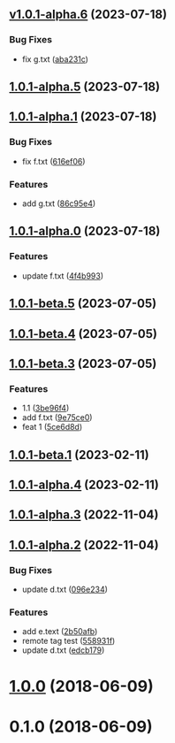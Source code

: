 ## [v1.0.1-alpha.6](https://github.com/JoeWrights/try_git/compare/1.0.1-alpha.5...1.0.1-alpha.6) (2023-07-18)


### Bug Fixes

* fix g.txt ([aba231c](https://github.com/JoeWrights/try_git/commit/aba231c12d42b9c9920542f3fa7863cdd75acc33))



## [1.0.1-alpha.5](https://github.com/JoeWrights/try_git/compare/1.0.1-alpha.1...1.0.1-alpha.5) (2023-07-18)



## [1.0.1-alpha.1](https://github.com/JoeWrights/try_git/compare/1.0.1-alpha.0...1.0.1-alpha.1) (2023-07-18)


### Bug Fixes

* fix f.txt ([616ef06](https://github.com/JoeWrights/try_git/commit/616ef065f8ec952375b9b4e120bd59cedc37bca5))


### Features

* add g.txt ([86c95e4](https://github.com/JoeWrights/try_git/commit/86c95e4848fc528be822c446e069838102934009))



## [1.0.1-alpha.0](https://github.com/JoeWrights/try_git/compare/1.0.1-beta.5...1.0.1-alpha.0) (2023-07-18)


### Features

* update f.txt ([4f4b993](https://github.com/JoeWrights/try_git/commit/4f4b993b40ef1b7ef39cf0c9a09b738e6756fe2a))



## [1.0.1-beta.5](https://github.com/JoeWrights/try_git/compare/1.0.1-beta.4...1.0.1-beta.5) (2023-07-05)



## [1.0.1-beta.4](https://github.com/JoeWrights/try_git/compare/1.0.1-beta.3...1.0.1-beta.4) (2023-07-05)



## [1.0.1-beta.3](https://github.com/JoeWrights/try_git/compare/1.0.1-beta.1...1.0.1-beta.3) (2023-07-05)


### Features

* 1.1 ([3be96f4](https://github.com/JoeWrights/try_git/commit/3be96f4e17b249a50d6d6d40e89c5059a9144d35))
* add f.txt ([9e75ce0](https://github.com/JoeWrights/try_git/commit/9e75ce0615e162df9f14937349c0921ef15b65f5))
* feat 1 ([5ce6d8d](https://github.com/JoeWrights/try_git/commit/5ce6d8d365f4ff240e39a6b8bb592252ba97718a))



## [1.0.1-beta.1](https://github.com/JoeWrights/try_git/compare/1.0.1-alpha.4...1.0.1-beta.1) (2023-02-11)



## [1.0.1-alpha.4](https://github.com/JoeWrights/try_git/compare/1.0.1-alpha.3...1.0.1-alpha.4) (2023-02-11)



## [1.0.1-alpha.3](https://github.com/JoeWrights/try_git/compare/1.0.1-alpha.2...1.0.1-alpha.3) (2022-11-04)



## [1.0.1-alpha.2](https://github.com/JoeWrights/try_git/compare/v1.0.0...1.0.1-alpha.2) (2022-11-04)


### Bug Fixes

* update d.txt ([096e234](https://github.com/JoeWrights/try_git/commit/096e23474bc3d429e3c95c1e996e7bdaa822aa08))


### Features

* add e.text ([2b50afb](https://github.com/JoeWrights/try_git/commit/2b50afb8e0b4b97747cd1d19762f606e97fe5266))
* remote tag test ([558931f](https://github.com/JoeWrights/try_git/commit/558931f1c1417840745ca257d6bd3d22d6bab6e2))
* update d.txt ([edcb179](https://github.com/JoeWrights/try_git/commit/edcb179b9740c90fe04dd2c839e92e1238539849))



# [1.0.0](https://github.com/JoeWrights/try_git/compare/v0.1.0...v1.0.0) (2018-06-09)



# 0.1.0 (2018-06-09)



